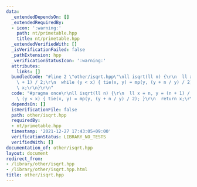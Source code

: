 ```yaml
---
data:
  _extendedDependsOn: []
  _extendedRequiredBy:
  - icon: ':warning:'
    path: nt/primetable.hpp
    title: nt/primetable.hpp
  _extendedVerifiedWith: []
  _isVerificationFailed: false
  _pathExtension: hpp
  _verificationStatusIcon: ':warning:'
  attributes:
    links: []
  bundledCode: "#line 2 \"other/isqrt.hpp\"\nll isqrt(ll n) {\r\n  ll x = n, y = (n\
    \ + 1) / 2;\r\n  while (y < x) { tie(x, y) = mp(y, (y + n / y) / 2); }\r\n  return\
    \ x;\r\n}\r\n"
  code: "#pragma once\r\nll isqrt(ll n) {\r\n  ll x = n, y = (n + 1) / 2;\r\n  while\
    \ (y < x) { tie(x, y) = mp(y, (y + n / y) / 2); }\r\n  return x;\r\n}\r\n"
  dependsOn: []
  isVerificationFile: false
  path: other/isqrt.hpp
  requiredBy:
  - nt/primetable.hpp
  timestamp: '2021-12-27 17:43:05+09:00'
  verificationStatus: LIBRARY_NO_TESTS
  verifiedWith: []
documentation_of: other/isqrt.hpp
layout: document
redirect_from:
- /library/other/isqrt.hpp
- /library/other/isqrt.hpp.html
title: other/isqrt.hpp
---
```

